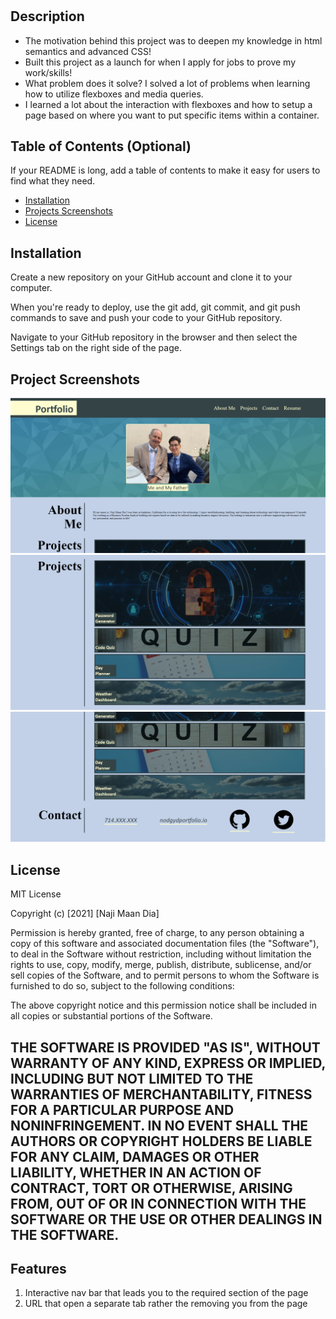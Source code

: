 # <Your-Project-Title>

## Description
- The motivation behind this project was to deepen my knowledge in html semantics and advanced CSS!
- Built this project as a launch for when I apply for jobs to prove my work/skills!
- What problem does it solve? I solved a lot of problems when learning how to utilize flexboxes and media queries.
- I learned a lot about the interaction with flexboxes and how to setup a page based on where you want to put specific items within a container. 

## Table of Contents (Optional)
If your README is long, add a table of contents to make it easy for users to find what they need.
- [Installation](#installation)
- [Projects Screenshots](#usage)
- [License](#license)

## Installation
Create a new repository on your GitHub account and clone it to your computer.

When you're ready to deploy, use the git add, git commit, and git push commands to save and push your code to your GitHub repository.

Navigate to your GitHub repository in the browser and then select the Settings tab on the right side of the page.

## Project Screenshots
![project screenshot 1](./Assets/Images/ProjectScreenshots/screenshot1.png)   
![[project screenshot 2]](./Assets/Images/ProjectScreenshots/screenshot2.jpg)
![project screenshot 3](./Assets/Images/ProjectScreenshots/screenshot3.png)


## License
MIT License

Copyright (c) [2021] [Naji Maan Dia]

Permission is hereby granted, free of charge, to any person obtaining a copy
of this software and associated documentation files (the "Software"), to deal
in the Software without restriction, including without limitation the rights
to use, copy, modify, merge, publish, distribute, sublicense, and/or sell
copies of the Software, and to permit persons to whom the Software is
furnished to do so, subject to the following conditions:

The above copyright notice and this permission notice shall be included in all
copies or substantial portions of the Software.

THE SOFTWARE IS PROVIDED "AS IS", WITHOUT WARRANTY OF ANY KIND, EXPRESS OR
IMPLIED, INCLUDING BUT NOT LIMITED TO THE WARRANTIES OF MERCHANTABILITY,
FITNESS FOR A PARTICULAR PURPOSE AND NONINFRINGEMENT. IN NO EVENT SHALL THE
AUTHORS OR COPYRIGHT HOLDERS BE LIABLE FOR ANY CLAIM, DAMAGES OR OTHER
LIABILITY, WHETHER IN AN ACTION OF CONTRACT, TORT OR OTHERWISE, ARISING FROM,
OUT OF OR IN CONNECTION WITH THE SOFTWARE OR THE USE OR OTHER DEALINGS IN THE
SOFTWARE.
---


## Features
1. Interactive nav bar that leads you to the required section of the page
2. URL that open a separate tab rather the removing you from the page

